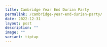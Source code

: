 ```yaml
---
title: Cambridge Year End Durian Party
permalink: /cambridge-year-end-durian-party/
date: 2022-12-31
layout: post
description: ""
image: ""
variant: tiptap
---
```

